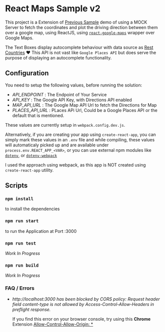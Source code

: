 # React Maps Sample v2

This project is a Extension of [Previous Sample](https://github.com/rohit-khanna/Learn-Web/tree/master/react-maps-sample) demo of using a MOCK Server to fetch the coordinates and plot the driving direction between them over a google map, using ReactJS, using [`react-google-maps`](https://tomchentw.github.io/react-google-maps/) wrapper over Google Maps.

The Text Boxes display autocomplete behaviour with data source as [Rest Countries](https://restcountries.eu/) :heart:
This API is not vast like `Google Places API` but does serve the purpose of displaying an autocomplete functionality.

## Configuration

You need to setup the following values, before running the solution:

- _API_ENDPOINT_ : The Endpoint of Your Service
- _API_KEY_ : The Google API Key, with Directions API enabled
- _MAP_API_URL_ : The Google Map API Url to fetch the Directions for Map
- _PLACES_API_URL_ : PLaces APi Url, Could be a Google Places API or the default that is mentioned.

These values are currently setup in `webpack.config.dev.js`.

Alternatively, if you are creating your app using `create-react-app`, you can simply mark these values in an `.env` file and while compiling, these values will automaticaly picked up and are available under `process.env.REACT_APP_<VAR>`, or you can use external npm modules like [`dotenv`](https://www.npmjs.com/package/dotenv), or [`dotenv-webpack`](https://www.npmjs.com/package/dotenv-webpack)

I used the approach using webpack, as this app is NOT created using `create-react-app` utility.

## Scripts

### `npm install`

to install the dependencies

### `npm run start`

to run the Application at Port :3000

### `npm run test`

_Work In Progress_

### `npm run build`

_Work In Progress_

### FAQ / Errors

- _http://localhost:3000 has been blocked by CORS policy: Request header field content-type is not allowed by Access-Control-Allow-Headers in preflight response._

  If you find this error on your browser console, try using this **Chrome** Extension [Allow-Control-Allow-Origin: \*](https://chrome.google.com/webstore/detail/allow-control-allow-origi/nlfbmbojpeacfghkpbjhddihlkkiljbi)

